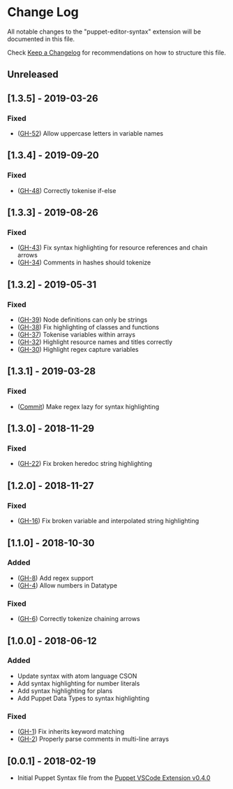 # Change Log

All notable changes to the "puppet-editor-syntax" extension will be documented in this file.

Check [Keep a Changelog](http://keepachangelog.com/) for recommendations on how to structure this file.

## Unreleased

## [1.3.5] - 2019-03-26

### Fixed

- ([GH-52](https://github.com/lingua-pupuli/puppet-editor-syntax/issues/52)) Allow uppercase letters in variable names

## [1.3.4] - 2019-09-20

### Fixed
- ([GH-48](https://github.com/lingua-pupuli/puppet-editor-syntax/issues/48)) Correctly tokenise if-else

## [1.3.3] - 2019-08-26

### Fixed
- ([GH-43](https://github.com/lingua-pupuli/puppet-editor-syntax/issues/43)) Fix syntax highlighting for resource references and chain arrows
- ([GH-34](https://github.com/lingua-pupuli/puppet-editor-syntax/issues/34)) Comments in hashes should tokenize

## [1.3.2] - 2019-05-31

### Fixed
- ([GH-39](https://github.com/lingua-pupuli/puppet-editor-syntax/issues/39)) Node definitions can only be strings
- ([GH-38](https://github.com/lingua-pupuli/puppet-editor-syntax/issues/38)) Fix highlighting of classes and functions
- ([GH-37](https://github.com/lingua-pupuli/puppet-editor-syntax/issues/37)) Tokenise variables within arrays
- ([GH-32](https://github.com/lingua-pupuli/puppet-editor-syntax/issues/32)) Highlight resource names and titles correctly
- ([GH-30](https://github.com/lingua-pupuli/puppet-editor-syntax/issues/30)) Highlight regex capture variables

## [1.3.1] - 2019-03-28

### Fixed
- ([Commit](https://github.com/lingua-pupuli/puppet-editor-syntax/commit/ed18062cc9d904492f02d63b6553e1cadc95664e)) Make regex lazy for syntax highlighting

## [1.3.0] - 2018-11-29

### Fixed
- ([GH-22](https://github.com/lingua-pupuli/puppet-editor-syntax/issues/22)) Fix broken heredoc string highlighting

## [1.2.0] - 2018-11-27

### Fixed
- ([GH-16](https://github.com/lingua-pupuli/puppet-editor-syntax/issues/16)) Fix broken variable and interpolated string highlighting

## [1.1.0] - 2018-10-30

### Added
- ([GH-8](https://github.com/lingua-pupuli/puppet-editor-syntax/issues/8)) Add regex support
- ([GH-4](https://github.com/lingua-pupuli/puppet-editor-syntax/issues/4)) Allow numbers in Datatype

### Fixed
- ([GH-6](https://github.com/lingua-pupuli/puppet-editor-syntax/issues/6)) Correctly tokenize chaining arrows

## [1.0.0] - 2018-06-12

### Added
- Update syntax with atom language CSON
- Add syntax highlighting for number literals
- Add syntax highlighting for plans
- Add Puppet Data Types to syntax highlighting

### Fixed
- ([GH-1](https://github.com/lingua-pupuli/puppet-editor-syntax/issues/1)) Fix inherits keyword matching
- ([GH-2](https://github.com/lingua-pupuli/puppet-editor-syntax/issues/2)) Properly parse comments in multi-line arrays

## [0.0.1] - 2018-02-19

- Initial Puppet Syntax file from the [Puppet VSCode Extension v0.4.0](https://github.com/lingua-pupuli/puppet-vscode/blob/8da164b2ce9630ad2b8a2137fed8f4ae0f46a1c3/client/syntaxes/puppet.tmLanguage)
